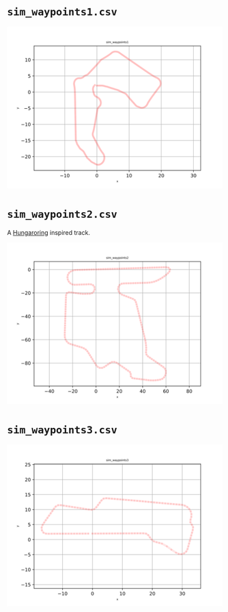 
# `sim_waypoints1.csv`

![](../img/sim_waypoints1.svg)

# `sim_waypoints2.csv`

A [Hungaroring](https://en.wikipedia.org/wiki/Hungaroring) inspired track.

![](../img/sim_waypoints2.svg)

# `sim_waypoints3.csv`

![](../img/sim_waypoints3.svg)
